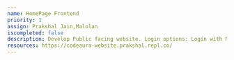 ```yaml
---
name: HomePage Frontend
priority: 1
assign: Prakshal Jain,Malolan
iscompleted: false
description: Develop Public facing website. Login options: Login with MyMLH (https://my.mlh.io/docs), Login with GitHub (https://docs.github.com/en/rest/guides/basics-of-authentication), Login with Google, Custom Sign-In
resources: https://codeaura-website.prakshal.repl.co/
---
```

